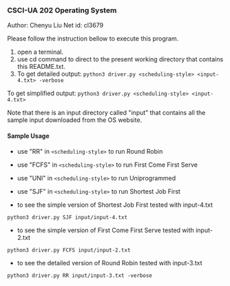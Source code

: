 ### CSCI-UA 202 Operating System
Author: Chenyu Liu
Net id: cl3679

Please follow the instruction bellow to execute this program.
1. open a terminal.
2. use cd command to direct to the present working directory that contains this
README.txt.
3. To get detailed output:
  `python3 driver.py <scheduling-style> <input-4.txt> -verbose`

  To get simplified output: `python3 driver.py <scheduling-style> <input-4.txt>`



Note that there is an input directory called "input" that contains all the sample input downloaded from the OS website.


#### Sample Usage
* use "RR" in `<scheduling-style>` to run Round Robin
* use "FCFS" in `<scheduling-style>` to run First Come First Serve
* use "UNI" in `<scheduling-style>` to run Uniprogrammed
* use "SJF" in `<scheduling-style>` to run Shortest Job First


* to see the simple version of Shortest Job First tested with input-4.txt
```python3
python3 driver.py SJF input/input-4.txt
```
* to see the simple version of First Come First Serve tested with input-2.txt
```python3
python3 driver.py FCFS input/input-2.txt
```

* to see the detailed version of Round Robin tested with input-3.txt
```python3
python3 driver.py RR input/input-3.txt -verbose
```

